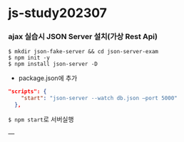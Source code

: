 # js-study202307

### ajax 실습시 JSON Server 설치(가상 Rest Api)
```shell script
$ mkdir json-fake-server && cd json-server-exam
$ npm init -y
$ npm install json-server -D
```

- package.json에 추가
```json
"scripts": {
    "start": "json-server --watch db.json —port 5000"    
  },
```
`$ npm start`로 서버실행

—